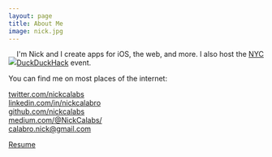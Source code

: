 ```yaml
---
layout: page
title: About Me
image: nick.jpg
---
```


<p style="float:left;"><img class="about-image" src="/img/{{ page.image }}"></p>

I'm Nick and I create apps for iOS, the web, and more. I also host the [NYC DuckDuckHack](http://www.meetup.com/Quack-Hack-New-York-City/) event.

You can find me on most places of the internet:

[twitter.com/nickcalabs](http://twitter.com/nickcalabs)<br>
[linkedin.com/in/nickcalabro](http://linkedin.com/in/nickcalabro)<br>
[github.com/nickcalabs](http://github.com/nickcalabs)<br>
[medium.com/@NickCalabs/](https://medium.com/@NickCalabs)<br>
[calabro.nick@gmail.com](mailto:calabro.nick@gmail.com)

[Resume](/resume.pdf)

<div id="widget" style=" display: inline-block; overflow: hidden; height: auto; min-width: 100px; text-align: center; line-height: normal; white-space: nowrap; vertical-align: middle;">                <a target="_blank" href="http://m.me/nickcalabs" style="margin-top: 5px; display: inline-block; width: 47px; height: 47px; background: url('https://nickcalabro.com/img/messenger.png') no-repeat; background-size: 47px 47px;">        </a>    </div><script async defer src="https://assets.modernapp.co/assets/js/embed.js"></script>